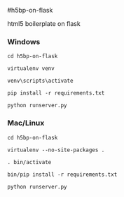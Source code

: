 #h5bp-on-flask

html5 boilerplate on flask

### Windows

    cd h5bp-on-flask

    virtualenv venv
    
    venv\scripts\activate
    
    pip install -r requirements.txt
    
    python runserver.py
    
    
### Mac/Linux
    
    cd h5bp-on-flask

    virtualenv --no-site-packages .
    
    . bin/activate
    
    bin/pip install -r requirements.txt
    
    python runserver.py
